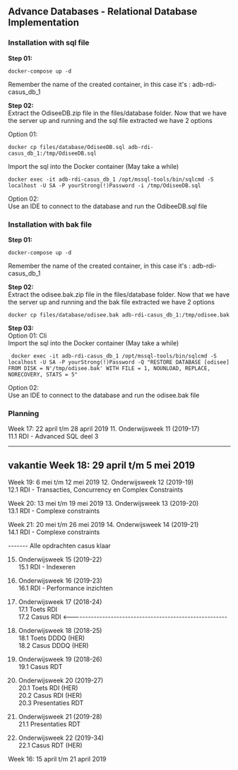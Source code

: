 ## Advance Databases - Relational Database Implementation

### Installation with sql file
**Step 01:**
``` console
docker-compose up -d
```
Remember the name of the created container, in this case it's : adb-rdi-casus_db_1

**Step 02:**   
Extract the OdiseeDB.zip file in the files/database folder. 
Now that we have the server up and running and the sql file extracted we have 2 options

Option 01:
``` console
docker cp files/database/OdiseeDB.sql adb-rdi-casus_db_1:/tmp/OdiseeDB.sql
```
Import the sql into the Docker container (May take a while)
``` console
docker exec -it adb-rdi-casus_db_1 /opt/mssql-tools/bin/sqlcmd -S localhost -U SA -P yourStrong(!)Password -i /tmp/OdiseeDB.sql
```

Option 02:  
Use an IDE to connect to the database and run the OdibeeDB.sql file


### Installation with bak file
**Step 01:**
``` console
docker-compose up -d
```
Remember the name of the created container, in this case it's : adb-rdi-casus_db_1

**Step 02:**   
Extract the odisee.bak.zip file in the files/database folder. 
Now that we have the server up and running and the bak file extracted we have 2 options

``` console
docker cp files/database/odisee.bak adb-rdi-casus_db_1:/tmp/odisee.bak
```

**Step 03:**  
Option 01: Cli    
Import the sql into the Docker container (May take a while)
``` console
 docker exec -it adb-rdi-casus_db_1 /opt/mssql-tools/bin/sqlcmd -S localhost -U SA -P yourStrong(!)Password -Q "RESTORE DATABASE [odisee] FROM DISK = N'/tmp/odisee.bak' WITH FILE = 1, NOUNLOAD, REPLACE, NORECOVERY, STATS = 5"
```

Option 02:   
Use an IDE to connect to the database and run the odisee.bak file

### Planning
Week 17: 22 april t/m 28 april 2019
11. Onderwijsweek 11 (2019-17)	
11.1 RDI - Advanced SQL deel 3	

---------------
vakantie
Week 18: 29 april t/m 5 mei 2019
------------
Week 19: 6 mei t/m 12 mei 2019
12. Onderwijsweek 12 (2019-19)	
12.1 RDI - Transacties, Concurrency en Complex Constraints	

Week 20: 13 mei t/m 19 mei 2019
13. Onderwijsweek 13 (2019-20)	
13.1 RDI - Complexe constraints	

Week 21: 20 mei t/m 26 mei 2019
14. Onderwijsweek 14 (2019-21)	
14.1 RDI - Complexe constraints	

------- Alle opdrachten casus klaar

15. Onderwijsweek 15 (2019-22)	
15.1 RDI - Indexeren	

16. Onderwijsweek 16 (2019-23)	
16.1 RDI - Performance inzichten	

17. Onderwijsweek 17 (2018-24)	
17.1 Toets RDI	
17.2 Casus RDI <-------------------------------------------------------    

18. Onderwijsweek 18 (2018-25)	
18.1 Toets DDDQ (HER)	
18.2 Casus DDDQ (HER)	

19. Onderwijsweek 19 (2018-26)	
19.1 Casus RDT	




20. Onderwijsweek 20 (2019-27)	
20.1 Toets RDI (HER)	
20.2 Casus RDI (HER)	
20.3 Presentaties RDT	
21. Onderwijsweek 21 (2019-28)	
21.1 Presentaties RDT	
22. Onderwijsweek 22 (2019-34)	
22.1 Casus RDT (HER)



Week 16: 15 april t/m 21 april 2019


